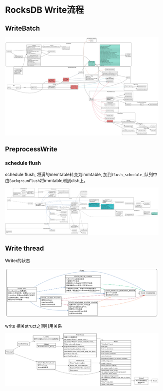 # RocksDB Write流程

## WriteBatch

![write-batch](./write-batch.svg)

## PreprocessWrite

### schedule flush

schedule flush, 将满的memtable转变为immtable, 加到`flush_schedule_`队列中
由`BackgrounFlush`将immtable刷到dish上。

![schedule flush](./schedule_flushes.svg)


## Write thread

Writer的状态

![write thread state](./write_thread_state.svg)

write 相关struct之间引用关系

![write struct](./write_struct.svg)
